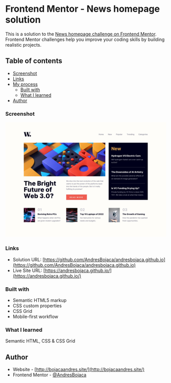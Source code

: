 # Frontend Mentor - News homepage solution

This is a solution to the [News homepage challenge on Frontend Mentor](https://www.frontendmentor.io/challenges/news-homepage-H6SWTa1MFl). Frontend Mentor challenges help you improve your coding skills by building realistic projects. 

## Table of contents

  - [Screenshot](#screenshot)
  - [Links](#links)
- [My process](#my-process)
  - [Built with](#built-with)
  - [What I learned](#what-i-learned)
- [Author](#author)

### Screenshot

![](./design/desktop-design.jpg)

### Links

- Solution URL: [https://github.com/AndresBojaca/andresbojaca.github.io](https://github.com/AndresBojaca/andresbojaca.github.io)
- Live Site URL: [https://andresbojaca.github.io/](https://andresbojaca.github.io/)

### Built with

- Semantic HTML5 markup
- CSS custom properties
- CSS Grid
- Mobile-first workflow

### What I learned

Semantic HTML, CSS & CSS Grid

## Author

- Website - [http://bojacaandres.site/](http://bojacaandres.site/)
- Frontend Mentor - [@AndresBojaca](https://www.frontendmentor.io/profile/AndresBojaca)
